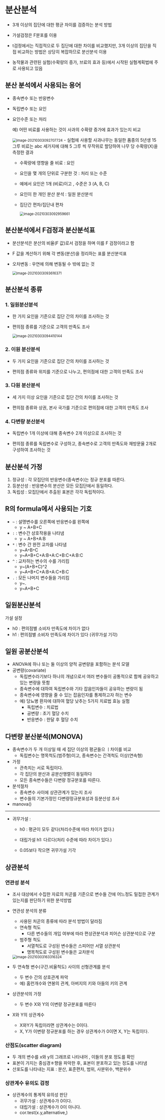 # 분산분석

- 3개 이상의 집단에 대한 평균 차이를 검증하는 분석 방법
- 가설검정은 F분포를 이용
- t검정에서는 직접적으로 두 집단에 대한 차이를 비교했지만, 3개 이상의 집단을 직접 비교하는 방법은 상당히 복잡하므로 분산분석 이용

- 농작물과 관련된 실험(수확량의 증가, 브료의 효과 등)에서 시작된 실혐계획법에 주로 사용되고 있음



## 분산 분석에서 사용되는 용어

- 종속변수 또는 반응변수

- 독립변수 또는 요인

- 요인수준 또는 처리

  예) 어떤 비료를 사용하는 것이 사과의 수확량 증가에 효과가 있는지 비교

  <img src="C:%5CUsers%5Ckimih%5CAppData%5CRoaming%5CTypora%5Ctypora-user-images%5Cimage-20210303092707724.png" alt="image-20210303092707724" style="zoom: 80%;" />
  - 실헙에 사용할 사과나무는 동일한 품종의 5년생 15그루 비료는 abc 세가지에 대해 5 그루 씩 무작위로 할당하여 나무 당 수확량(X)을 측정한 결과

  - 수확량에 영향을 줄 비료 : 요인

  - 요인을 몇 개의 단위로 구분한 것 : 처리 또는 수준

  - 예에서 요인은 1개 (비료)이고 , 수준은 3 (A, B, C)

  - 요인이 한 개인 분산 분석 : 일원 분산분석

  - 집단간 편차/집단내 편차

    <img src="C:%5CUsers%5Ckimih%5CAppData%5CRoaming%5CTypora%5Ctypora-user-images%5Cimage-20210303092959661.png" alt="image-20210303092959661" style="zoom:80%;" />



## 분산분석에서 F검정과 분산분석표

- 분산분석은 분산의 비율(F 값)로서 검정을 하며 이를 F 검정이라고 함

- F 값을 계산하기 위해 각 변동(분산)을 정리하는 표를 분산분석표

- 오차변동 : 우연에 의해 변동될 수 밖에 없는 것

  <img src="C:%5CUsers%5Ckimih%5CAppData%5CRoaming%5CTypora%5Ctypora-user-images%5Cimage-20210303093616371.png" alt="image-20210303093616371" style="zoom:80%;" />


## 분산분석 종류
### 1. 일원분산분석

- 한 가지 요인을 기준으로 집단 간의 차이를 조사하는 것

- 편의점 종류를 기준으로 고객의 만족도 조사

  <img src="C:%5CUsers%5Ckimih%5CAppData%5CRoaming%5CTypora%5Ctypora-user-images%5Cimage-20210303094410144.png" alt="image-20210303094410144" style="zoom:80%;" />



### 2. 이원 분산분석

- 두 가지 요인을 기준으로 집단 간의 차이를 조사하는 것

- 편의점 종류와 위치를 기준으로 나누고, 편의점에 대한 고객의 만족도 조사

  

### 3. 다원 분산분석

- 세 가지 이상 요인을 기준으로 집단 간의 차이를 조사하는 것

- 편의점 종류와 상권, 본사 국가를 기준으로 편의점에 대한 고객의 만족도 조사

  

### 4. 다변량 분산분석

- 독립변수 1개 이상에 대해 종속변수 2개 이상으로 조사하는 것

- 편의점 종류를 독립변수로  구성하고, 종속변수로 고객의 만족도와 재방문율 2개로 구성하여 조사하는 것



## 분산분석 가정

1. 정규성 : 각 모집단의 반응변수(종속변수)는 정규 분포를 따른다.
2. 등분산성 : 반응변수의 분산은 모든 모집단에서 동일하다.
3. 독립성 : 모집단에서 추출된 표본은 각각 독립적이다.



## R의 formula에서 사용되는 기호

- `~` : 설명변수를 오른쪽에 반응변수를 왼쪽에
  - y ~ A+B+C
- `:` : 변수간 상호작용을 나타냄
  - y ~ A+B+A:B
- `*` : 변수 간 완전 교차를 나타냄
  - y~A`*`B`*`C
  - y~A+B+C+A:B+A:C+B:C+A:B:C
- `^` : 교차하는 변수의 수를 가리킴
  - y~(A+B+C)^2
  - y~A+B+C+A:B+A:C+B:C
- `.` : 모든 나머지 변수들을 가리킴
  - y~.
  - y~A+B+C



## 일원분산분석

가설 설정

- h0 : 편의점별 소비자 만족도에 차이가 없다
- h1 : 편의점별 소비자 만족도에 차이가 있다 (귀무가설 기각)



## 일원 공분산분석

- ANOVA에 하나 또는 둘 이상의 양적 공변량을 포함하는 분석 모델
- 공변량(covariate)
  - 독립변수라기보다 하나의 개념으로서 여러 변수들이 공통적으로 함께 공유하고 있는 변량을 뜻함
  - 종속변수에 대하여 독립변수와 기타 잡음인자들이 공유하는 변량이 됨
  - 종속변수에 영향을 줄 수 있는 잡음인자를 통제하고자 하는 변수
  - 예) 당뇨병 환자에 대하여 혈당 낮추는 5가지 치료법 효능 실험
    - 독립변수 : 치료법
    - 공변량 : 초기 혈당 수치
    - 반응변수 : 한달 후 혈당 수치



## 다변량 분산분석(MONOVA)

- 종속변수가 두 개 이상일 때 세 집단 이상의 평균들으 ㅣ차이를 비교
  - 독립변수는 명목척도(범주형)이고, 종속변수는 간격척도 이상(연속형)
- 가정
  - 관측치는 서로 독립이다.
  - 각 집단의 분산과 공분산행렬이 동일하다
  - 모든 종속변수들은 다변량 정규분포를 따른다.
- 분석절차
  - 종속변수 사이에 상관관계가 있는지 조사
  - 변수들의 기본가정인 다변량정규분포성과 등분산성 조사
- manova()



---

- 귀무가설 : 
  - h0 : 평균이 모두 같다(처리수준에 따라 차이가 없다.) 

  - 대립가설 h1: 다르다(처리 수준에 따라 차이가 있다.)

  - 0.05보다 작으면 귀무가설 기각





## 상관분석

### 연관성 분석

- 조사 대상에서 수집한 자료의 처곧를 기준으로 변수들 간에 어느정도 밀접한 관계가 있는지를 판단하기 위한 분석방법

- 연관성 분석의 분류

  - 사용된 처곧의 종류에 따라 분석 방법이 달라짐
  - 연속형 척도
    - 다른 변수들의 개입 여부에 따라 편상관분석과 피어슨 상관분석으로 구분
  - 범주형 척도
    - 서열척도로 구성된 변수들은 스피어만 서열 상관분석
    - 명목척도로 구성된 변수들은 교차분석

  <img src="C:%5CUsers%5Ckimih%5CAppData%5CRoaming%5CTypora%5Ctypora-user-images%5Cimage-20210303163316324.png" alt="image-20210303163316324" style="zoom:80%;" />

- 두 연속형 변수(구간.비율척도) 사이의 선형관계를 분석
  - 두 변수 간의 상호관계 파악
  - 예) 홈런개수와 연봉의 관계, 아버지의 키와 아들의 키의 관계
- 상관분석의 가정
  - 두 변수 X와 Y의 이변량 정규분포를 따른다
- X와 Y의 상관계수
  - X와Y가 독립이라면 상관계수는 0이다.
  - X, Y가 이변량 정규분포를 하는 경우 상관계수가 0이면 X, Y는 독립이다.



### 산점도(scatter diagram)

- 두 개의 변수를 x와 y의 그래프로 나타내어 , 이들의 분포 정도를 확인
- 표본이 가지는 중심경ㅎ향을 파악한 후, 표본이 분포하고 있는 정도를 나타냄
- 산포도를 나타내는 지표 : 분산, 표준편차, 범위, 사분위수, 백분위수



### 상관계수 유의도 검정

- 상관계수의 통계적 유의성 판단
  - 귀무가설 : 상관계수가 0이다.
  - 대립가설 : 상관계수가 0이 아니다.
  - cor.test(x.y,alternative,)